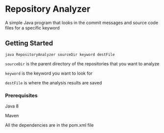 # Repository Analyzer

A simple Java program that looks in the commit messages and source code files for a specific keyword

## Getting Started

```
java RepositoryAnalyzer sourceDir keyword destFile 
```

`sourceDir` is the parent directory of the repositories that you want to analyze

`keyword` is the keyword you want to look for

`destFile` is where the analysis results are saved


### Prerequisites

Java 8

Maven

All the dependencies are in the pom.xml file

